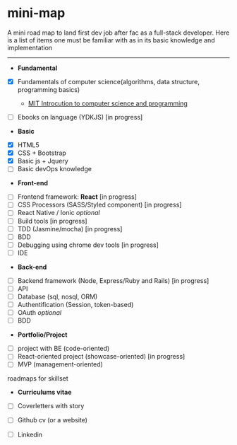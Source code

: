 # mini-map
A mini road map to land first dev job after fac as a full-stack developer.
Here is a list of items one must be familiar with as in its basic knowledge and implementation

---

+ **Fundamental**

- [x] Fundamentals of computer science(algorithms, data structure, programming basics)
  + [MIT Introcution to computer science and programming](https://courses.edx.org/courses/course-v1:MITx+6.00.1x+2T2017_2/course/#block-v1:MITx+6.00.1x+2T2017_2+type@chapter+block@f0a19f0a8c2d49f3aa78ef3823845271)
- [ ] Ebooks on language (YDKJS) [in progress] 
 

+ **Basic**

- [x]  HTML5 
- [x]  CSS + Bootstrap
- [x]  Basic js + Jquery 
- [ ]  Basic devOps knowledge

+ **Front-end**

- [ ] Frontend framework: **React** [in progress]
- [ ] CSS Processors (SASS/Styled component) [in progress]
- [ ] React Native / Ionic *optional*
- [ ] Build tools [in progress]
- [ ] TDD (Jasmine/mocha) [in progress]
- [ ] BDD
- [ ] Debugging using chrome dev tools [in progress]
- [ ] IDE

+ **Back-end**

- [ ] Backend framework (Node, Express/Ruby and Rails) [in progress]
- [ ] API
- [ ] Database (sql, nosql, ORM)
- [ ] Authentification (Session, token-based)
- [ ] OAuth *optional*
- [ ] BDD

+ **Portfolio/Project**
- [ ] project with BE (code-oriented)
- [ ] React-oriented project (showcase-oriented) [in progress]
- [ ] MVP (management-oriented) 

roadmaps for skillset 

+ **Curriculums vitae**
- [ ] Coverletters with story 
- [ ] Github cv (or a website)
- [ ] Linkedin 

